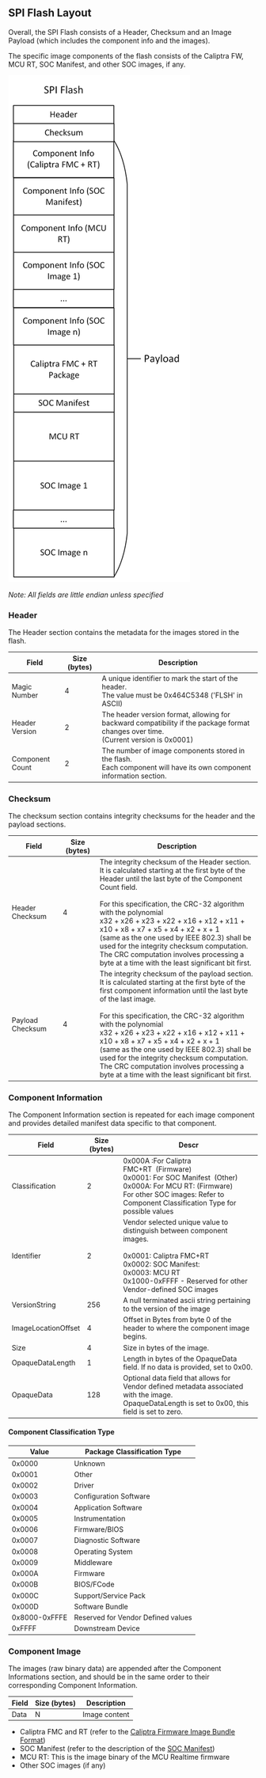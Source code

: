 ## SPI Flash Layout

Overall, the SPI Flash consists of a Header, Checksum and an Image Payload (which includes the component info and the images).

The specific image components of the flash consists of the Caliptra FW, MCU RT, SOC Manifest, and other SOC images, if any.

![Typical SPI Flash Layout](images/flash_layout.png)

*Note: All fields are little endian unless specified*

### Header

The Header section contains the metadata for the images stored in the flash.

| Field           | Size (bytes) | Description                                                                                                                              |
| --------------- | ------------ | ---------------------------------------------------------------------------------------------------------------------------------------- |
| Magic Number    | 4            | A unique identifier to mark the start of the header.<br />The value must be 0x464C5348 ('FLSH' in ASCII)                                 |
| Header Version  | 2            | The header version format, allowing for backward compatibility if the package format changes over time.<br />(Current version is 0x0001) |
| Component Count | 2            | The number of image components stored in the flash.<br />Each component will have its own component information section.                 |

### Checksum

The checksum section contains integrity checksums for the header and the payload sections.

| Field            | Size (bytes) | Description                                                                                                                                                                                                                                                                                                                                                                                                                                                                                                                                         |
| ---------------- | ------------ | --------------------------------------------------------------------------------------------------------------------------------------------------------------------------------------------------------------------------------------------------------------------------------------------------------------------------------------------------------------------------------------------------------------------------------------------------------------------------------------------------------------------------------------------------- |
| Header Checksum  | 4            | The integrity checksum of the Header section.<br />It is calculated starting at the first byte of the Header until the last byte of the Component Count field.<br /><br />For this specification, the CRC-32 algorithm with the polynomial <br />x32 + x26 + x23 + x22 + x16 + x12  + x11 + x10 + x8 + x7 + x5 + x4 + x2 + x + 1 <br />(same as the one used by IEEE 802.3) shall be used  for the integrity checksum computation. <br />The CRC computation involves processing a byte at a time  with the least significant bit first.            |
| Payload Checksum | 4            | The integrity checksum of the payload section.<br />It is calculated starting at the first byte of the first component information until the last byte of the last image.<br /><br />For this specification, the CRC-32 algorithm with the polynomial<br />x32 + x26 + x23 + x22 + x16 + x12  + x11 + x10 + x8 + x7 + x5 + x4 + x2 + x + 1 <br />(same as the one used by IEEE 802.3) shall be used  for the integrity checksum computation. <br />The CRC computation involves processing a byte at a time  with the least significant bit first. |

### Component Information

The Component Information section is repeated for each image component and provides detailed manifest data specific to that component.

| Field               | Size (bytes) | Descr                                                                                                                                                                                                                           |
| ------------------- | ------------ | ------------------------------------------------------------------------------------------------------------------------------------------------------------------------------------------------------------------------------- |
| Classification      | 2            | 0x000A :For Caliptra FMC+RT  (Firmware)<br />0x0001: For SOC Manifest  (Other)<br />0x000A: For MCU RT: (Firmware)<br />For other SOC images: Refer to Component Classification Type for possible values                     |
| Identifier          | 2            | Vendor selected unique value to distinguish between component images.<br /><br />0x0001: Caliptra FMC+RT <br />0x0002: SOC Manifest: <br />0x0003: MCU RT<br />0x1000-0xFFFF - Reserved for other Vendor-defined SOC images  |
| VersionString       | 256          | A null terminated ascii string pertaining to the version of the image                                                                                                                                                           |
| ImageLocationOffset | 4            | Offset in Bytes from byte 0 of the header to where the component image begins.                                                                                                                                                  |
| Size                | 4            | Size in bytes of the image.                                                                                                                                                                                                     |
| OpaqueDataLength    | 1            | Length in bytes of the OpaqueData field. If no data is provided, set to 0x00.                                                                                                                                                   |
| OpaqueData          | 128          | Optional data field that allows for Vendor defined metadata associated with the image.<br />OpaqueDataLength is set to 0x00, this field is set to zero.                                                                         |

#### Component Classification Type

| Value         | Package Classification Type        |
| ------------- | ---------------------------------- |
| 0x0000        | Unknown                            |
| 0x0001        | Other                              |
| 0x0002        | Driver                             |
| 0x0003        | Configuration Software             |
| 0x0004        | Application Software               |
| 0x0005        | Instrumentation                    |
| 0x0006        | Firmware/BIOS                      |
| 0x0007        | Diagnostic Software                |
| 0x0008        | Operating System                   |
| 0x0009        | Middleware                         |
| 0x000A        | Firmware                           |
| 0x000B        | BIOS/FCode                         |
| 0x000C        | Support/Service Pack               |
| 0x000D        | Software Bundle                    |
| 0x8000-0xFFFE | Reserved for Vendor Defined values |
| 0xFFFF        | Downstream Device                  |

### Component Image

The images (raw binary data) are appended after the Component Informations section, and should be in the same order to their corresponding Component Information.

| Field | Size (bytes) | Description   |
| ----- | ------------ | ------------- |
| Data  | N            | Image content |

* Caliptra FMC and RT (refer to the [Caliptra Firmware Image Bundle Format](https://github.com/chipsalliance/caliptra-sw/blob/main-2.x/rom/dev/README.md#firmware-image-bundle))
* SOC Manifest (refer to the description of the [SOC Manifest](https://github.com/chipsalliance/caliptra-sw/blob/main-2.x/auth-manifest/README.md))
* MCU RT: This is the image binary of the MCU Realtime firmware
* Other SOC images (if any)
